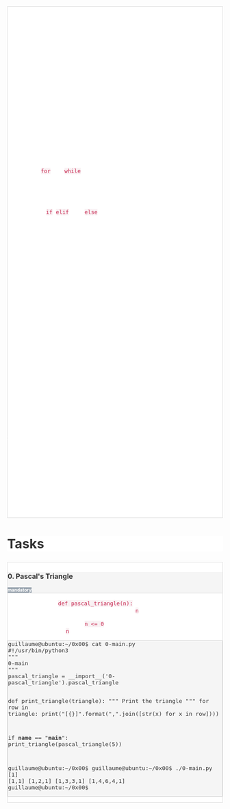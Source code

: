 <div style="text-align: start;color: rgb(255, 255, 255);background-color: rgb(255, 255, 255);font-size: 14px;border: 1px solid rgb(221, 221, 221);">
    <div>
        <h2 style="color: inherit;font-size: 30px;">Must Know</h2>
        <p>To successfully complete this project, you should revise the following Python concepts:</p>
        <ol>
            <li>
                <p><strong><strong>Lists and List Comprehensions</strong></strong>:</p>
                <ul>
                    <li>Understand how to create, access, modify, and iterate over lists.</li>
                    <li>Utilize list comprehensions for more concise and readable code, especially for generating rows of Pascal&rsquo;s Triangle.</li>
                </ul>
            </li>
            <li>
                <p><strong><strong>Functions</strong></strong>:</p>
                <ul>
                    <li>Know how to define and call functions.</li>
                    <li>Pass parameters and return values, particularly how to return a list of lists representing Pascal&rsquo;s Triangle.</li>
                </ul>
            </li>
            <li>
                <p><strong><strong>Loops</strong></strong>:</p>
                <ul>
                    <li>Use <code style="color: rgb(199, 37, 78);background-color: rgb(249, 242, 244);font-size: 12.6px;">for</code> and <code style="color: rgb(199, 37, 78);background-color: rgb(249, 242, 244);font-size: 12.6px;">while</code> loops to iterate through sequences.</li>
                    <li>Nested loops may be necessary for generating each row and calculating the values of Pascal&rsquo;s Triangle.</li>
                </ul>
            </li>
            <li>
                <p><strong><strong>Conditional Statements</strong></strong>:</p>
                <ul>
                    <li>Apply <code style="color: rgb(199, 37, 78);background-color: rgb(249, 242, 244);font-size: 12.6px;">if</code>, <code style="color: rgb(199, 37, 78);background-color: rgb(249, 242, 244);font-size: 12.6px;">elif</code>, and <code style="color: rgb(199, 37, 78);background-color: rgb(249, 242, 244);font-size: 12.6px;">else</code> conditions to implement logic based on the position within Pascal&rsquo;s Triangle (e.g., the edges of the triangle always being 1).</li>
                </ul>
            </li>
            <li>
                <p><strong><strong>Recursion (Optional)</strong></strong>:</p>
                <ul>
                    <li>While not strictly necessary, understanding recursion can provide an alternative approach to generating Pascal&rsquo;s Triangle.</li>
                    <li>Recognize base cases and recursive cases for a function that generates the triangle&rsquo;s rows.</li>
                </ul>
            </li>
            <li>
                <p><strong><strong>Arithmetic Operations</strong></strong>:</p>
                <ul>
                    <li>Perform addition, a fundamental operation for calculating each element of Pascal&rsquo;s Triangle as the sum of the two elements directly above it.</li>
                </ul>
            </li>
            <li>
                <p><strong><strong>Indexing and Slicing</strong></strong>:</p>
                <ul>
                    <li>Access elements and slices of lists, crucial for identifying and summing the correct elements when constructing each row of the triangle.</li>
                </ul>
            </li>
            <li>
                <p><strong><strong>Memory Management</strong></strong>:</p>
                <ul>
                    <li>Be mindful of how lists are stored and copied, especially when creating new rows based on the values of the previous row.</li>
                </ul>
            </li>
            <li>
                <p><strong><strong>Error and Exception Handling (Optional)</strong></strong>:</p>
                <ul>
                    <li>Use try-except blocks as needed to handle potential errors, such as invalid input types or values.</li>
                </ul>
            </li>
            <li>
                <p><strong><strong>Efficiency and Optimization</strong></strong>:</p>
                <ul>
                    <li>Consider the time and space complexity of different approaches to generating Pascal&rsquo;s Triangle.</li>
                    <li>Evaluate and apply optimizations to improve the performance of the solution.</li>
                </ul>
            </li>
        </ol>
        <p>By revisiting these concepts, you will be well-prepared to tackle the challenges of implementing Pascal&rsquo;s Triangle in Python, applying both your mathematical understanding and programming skills to develop an efficient and effective solution.</p>
    </div>
</div>
<h2 style="text-align: start;color: rgb(51, 51, 51);background-color: rgb(255, 255, 255);font-size: 30px;">Tasks</h2>
<div style="text-align: start;color: rgb(51, 51, 51);background-color: rgb(255, 255, 255);font-size: 14px;">
    <div style="color: rgb(255, 255, 255);background-color: rgb(255, 255, 255);border: 1px solid rgb(221, 221, 221);">
        <div style="color: rgb(51, 51, 51);background-color: rgb(245, 245, 245);border-bottom: 1px solid rgb(221, 221, 221);">
            <h3 style="color: rgb(51, 51, 51);font-size: 16px;">0. Pascal&apos;s Triangle</h3>
            <div><strong><span style="text-align: center;color: rgb(255, 255, 255);background-color: rgb(152, 163, 174);font-size: 10.5px;">mandatory</span></strong></div>
        </div>
        <div>
            <p>Create a function <code style="color: rgb(199, 37, 78);background-color: rgb(249, 242, 244);font-size: 12.6px;">def pascal_triangle(n):</code> that returns a list of lists of integers representing the Pascal&rsquo;s triangle of <code style="color: rgb(199, 37, 78);background-color: rgb(249, 242, 244);font-size: 12.6px;">n</code>:</p>
            <ul>
                <li>Returns an empty list if <code style="color: rgb(199, 37, 78);background-color: rgb(249, 242, 244);font-size: 12.6px;">n &lt;= 0</code></li>
                <li>You can assume <code style="color: rgb(199, 37, 78);background-color: rgb(249, 242, 244);font-size: 12.6px;">n</code> will be always an integer</li>
            </ul>
            <pre style="color: rgb(51, 51, 51);background-color: rgb(245, 245, 245);font-size: 13px;border: 1px solid rgb(204, 204, 204);"><code style="color: inherit;font-size: inherit;">guillaume@ubuntu:~/0x00$ cat 0-main.py
#!/usr/bin/python3
&quot;&quot;&quot;
0-main
&quot;&quot;&quot;
pascal_triangle = __import__(&apos;0-pascal_triangle&apos;).pascal_triangle

def print_triangle(triangle):
    &quot;&quot;&quot;
    Print the triangle
    &quot;&quot;&quot;
    for row in triangle:
        print(&quot;[{}]&quot;.format(&quot;,&quot;.join([str(x) for x in row])))


if __name__ == &quot;__main__&quot;:
    print_triangle(pascal_triangle(5))

guillaume@ubuntu:~/0x00$ 
guillaume@ubuntu:~/0x00$ ./0-main.py
[1]
[1,1]
[1,2,1]
[1,3,3,1]
[1,4,6,4,1]
guillaume@ubuntu:~/0x00$ </code></pre>
        </div>
    </div>
</div>